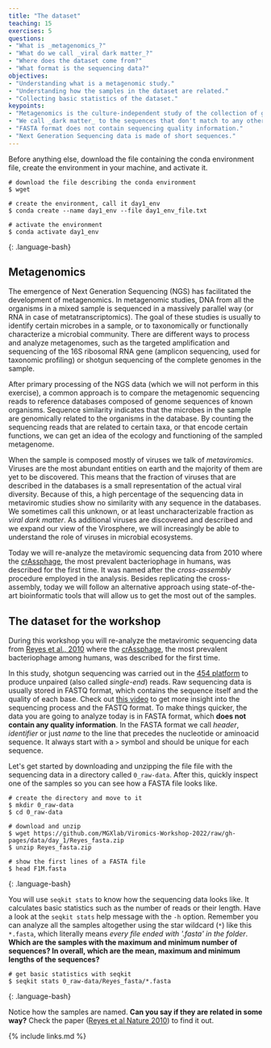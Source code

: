 ```yaml
---
title: "The dataset"
teaching: 15
exercises: 5
questions:
- "What is _metagenomics_?"
- "What do we call _viral dark matter_?"
- "Where does the dataset come from?"
- "What format is the sequencing data?"
objectives:
- "Understanding what is a metagenomic study."
- "Understanding how the samples in the dataset are related."
- "Collecting basic statistics of the dataset."
keypoints:
- "Metagenomics is the culture-independent study of the collection of genomes from different microorganisms present in a complex sample."
- "We call _dark matter_ to the sequences that don't match to any other known sequence in the databases."
- "FASTA format does not contain sequencing quality information."
- "Next Generation Sequencing data is made of short sequences."
---
```


Before anything else, download the file containing the conda environment file, create
the environment in your machine, and activate it.

~~~
# download the file describing the conda environment
$ wget

# create the environment, call it day1_env
$ conda create --name day1_env --file day1_env_file.txt

# activate the environment
$ conda activate day1_env
~~~
{: .language-bash}


## Metagenomics

The emergence of Next Generation Sequencing (NGS) has facilitated the development of metagenomics. In metagenomic studies, DNA from all the organisms in a mixed sample is sequenced in a massively parallel way (or RNA in case of metatranscriptomics). The goal of these studies is usually to identify certain microbes in a sample, or to taxonomically or functionally characterize a microbial community. There are different ways to process and analyze metagenomes, such as the targeted amplification and sequencing of the 16S ribosomal RNA gene (amplicon sequencing, used for taxonomic profiling) or shotgun sequencing of the complete genomes in the sample.

After primary processing of the NGS data (which we will not perform in this exercise), a common approach is to compare the metagenomic sequencing reads to reference databases composed of genome sequences of known organisms. Sequence similarity indicates that the microbes in the sample are genomically related to the organisms in the database. By counting the sequencing reads that are related to certain taxa, or that encode certain functions, we can get an idea of the ecology and functioning of the sampled metagenome.

When the sample is composed mostly of viruses we talk of *metaviromics*. Viruses are the most abundant entities on earth and the majority of them are yet to be discovered. This means that the fraction of viruses that are described in the databases is a small representation of the actual viral diversity. Because of this, a high percentage of the sequencing data in metaviromic studies show no similarity with any sequence in the databases. We sometimes call this unknown, or at least uncharacterizable fraction as *viral dark matter*. As additional viruses are discovered and described and we expand our view of the Virosphere, we will increasingly be able to understand the role of viruses in microbial ecosystems.

Today we will re-analyze the metaviromic sequencing data from 2010 where the [crAssphage](https://en.wikipedia.org/wiki/crAssphage), the most prevalent bacteriophage in humans, was described for the first time. It was named after the _cross-assembly_ procedure employed in the analysis. Besides replicating the cross-assembly, today we will follow an alternative approach using state-of-the-art bioinformatic tools that will allow us to get the most out of the samples.

## The dataset for the workshop

During this workshop you will re-analyze the metaviromic sequencing data from [Reyes et al., 2010](https://www.ncbi.nlm.nih.gov/pmc/articles/PMC2919852/) where the [crAssphage](https://en.wikipedia.org/wiki/crAssphage), the most prevalent bacteriophage among humans, was described for the first time.

In this study, shotgun sequencing was carried out in the [454 platform](https://en.wikipedia.org/wiki/454_Life_Sciences) to produce unpaired (also called _single-end_) reads. Raw sequencing data is usually stored in FASTQ format, which contains the sequence itself and the quality of each base. Check out [this video](https://www.youtube.com/watch?v=sdxVDy0lSAE) to get more insight into the sequencing process and the FASTQ format. To make things quicker, the data you are going to analyze today is in FASTA format, which **does not contain any quality information**. In the FASTA format we call _header_, _identifier_ or just _name_ to the line that precedes the nucleotide or aminoacid sequence. It always start with a `>` symbol and should be unique for each sequence.

Let's get started by downloading and unzipping the file file with the sequencing data in a directory called `0_raw-data`. After this, quickly inspect one of the samples so you can see how a FASTA file looks like.

~~~
# create the directory and move to it
$ mkdir 0_raw-data
$ cd 0_raw-data

# download and unzip
$ wget https://github.com/MGXlab/Viromics-Workshop-2022/raw/gh-pages/data/day_1/Reyes_fasta.zip
$ unzip Reyes_fasta.zip

# show the first lines of a FASTA file
$ head F1M.fasta
~~~
{: .language-bash}

You will use `seqkit stats` to know how the sequencing data looks like. It calculates basic statistics such as the number of reads or their length. Have a look at the `seqkit stats` help message with the `-h` option. Remember you can analyze all the samples altogether using the star wildcard (`*`) like this `*.fasta`, which literally means _every file ended with '.fasta' in the folder_. **Which are the samples with the maximum and minimum number of sequences? In overall, which are the mean, maximum and minimum lengths of the sequences?**

~~~
# get basic statistics with seqkit
$ seqkit stats 0_raw-data/Reyes_fasta/*.fasta
~~~
{: .language-bash}

Notice how the samples are named. **Can you say if they are related in some way?** Check the paper ([Reyes et al Nature 2010](https://www.ncbi.nlm.nih.gov/pmc/articles/PMC2919852/)) to find it out.


{% include links.md %}
